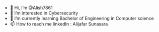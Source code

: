 - 👋 Hi, I’m @Alish7861
- 👀 I’m interested in Cybersecurity
- 🌱 I’m currently learning Bachelor of Engineering in Computer science
- 📫 How to reach me linkedIn : Alijafar Sunasara

<!---
Alish7861/Alish7861 is a ✨ special ✨ repository because its `README.md` (this file) appears on your GitHub profile.
You can click the Preview link to take a look at your changes.
--->
